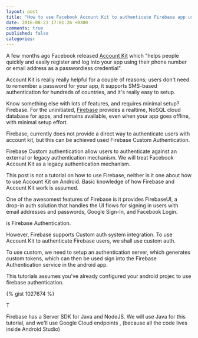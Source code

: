 ```yaml
---
layout: post
title: "How to use Facebook Account Kit to authenticate Firebase app users on Android"
date: 2016-08-23 17:01:26 +0300
comments: true
published: false
categories: 
---
```


A few months ago Facebook released [Account Kit](https://developers.facebook.com/docs/accountkit/overview) which "helps people quickly and easily register and log into your app using their phone number or email address as a passwordless credential".

Account Kit is really really helpful for a couple of reasons; users don't need to remember a password for your app, it supports SMS-based authentication for hundreds of countries, and it's really easy to setup.

Know something else with lots of features, and requires minimal setup? Firebase.
For the uninitiated, [Firebase](https://firebase.google.com/docs/database/) provides a realtime, NoSQL cloud database for apps, and remains available, even when your app goes offline, with minimal setup effort.

Firebase, currently does not provide a direct way to authenticate users with account kit, but this can be achieved used Firebase Custom Authentication.

Firebase Custom authentication allow users to authenticate against an external or legacy authentication mechanism. We will treat Facebook Account Kit as a legacy authentication mechanism.

This post is not a tutorial on how to use Firebase, neither is it one about how to use Account Kit on Android. Basic knowledge of how Firebase and Account Kit work is assumed.


One of the awesomest features of Firebase is it provides FirebaseUI, a drop-in auth solution that handles the UI flows for signing in users with email addresses and passwords, Google Sign-In, and Facebook Login.

is Firebase Authentication.

However, Firebase supports Custom auth system integration. To use Account Kit to authenticate Firebase users, we shall use custom auth.

To use custom, we need to setup an authentication server, which generates custom tokens, which can then be used sign into the Firebase Authentication service in the android app.

This tutorials assumes you've already configured your android projec to use firebase authentication.

{% gist 1027674 %}

T

Firebase has a Server SDK for Java and NodeJS. We will use Java for this tutorial, and we'll use Google Cloud endpoints , (because all the code lives inside Android Studio)
